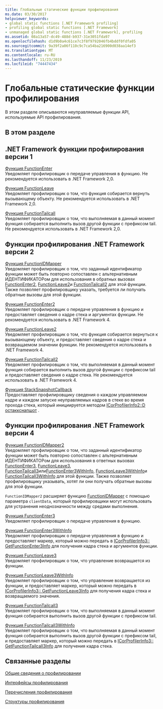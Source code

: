 ```yaml
---
title: Глобальные статические функции профилирования
ms.date: 03/30/2017
helpviewer_keywords:
- global static functions [.NET Framework profiling]
- profiling global static functions [.NET Framework]
- unmanaged global static functions [.NET Framework], profiling
ms.assetid: 08a13a57-dc49-488d-b937-31e3051fda97
ms.openlocfilehash: d1d9b0a4c61ce7c3f8f9792046fb4bddf0fdfa05
ms.sourcegitcommit: 9a39f2a06f110c9c7ca54ba216900d038aa14ef3
ms.translationtype: MT
ms.contentlocale: ru-RU
ms.lasthandoff: 11/23/2019
ms.locfileid: "74447434"
---
```

# <a name="profiling-global-static-functions"></a>Глобальные статические функции профилирования
В этом разделе описываются неуправляемые функции API, используемые API профилирования.  
  
## <a name="in-this-section"></a>В этом разделе  
  
## <a name="net-framework-version-1-profiling-functions"></a>.NET Framework функции профилирования версии 1  
 [Функция FunctionEnter](../../../../docs/framework/unmanaged-api/profiling/functionenter-function.md)  
 Уведомляет профилировщик о передаче управления в функцию. Не рекомендуется использовать в .NET Framework 2,0.  
  
 [Функция FunctionLeave](../../../../docs/framework/unmanaged-api/profiling/functionleave-function.md)  
 Уведомляет профилировщик о том, что функция собирается вернуть вызывающему объекту. Не рекомендуется использовать в .NET Framework 2,0.  
  
 [Функция FunctionTailcall](../../../../docs/framework/unmanaged-api/profiling/functiontailcall-function.md)  
 Уведомляет профилировщик о том, что выполняемая в данный момент функция собирается выполнить вызов другой функции с префиксом tail. Не рекомендуется использовать в .NET Framework 2,0.  
  
## <a name="net-framework-version-2-profiling-functions"></a>Функции профилирования .NET Framework версии 2  
 [Функция FunctionIDMapper](../../../../docs/framework/unmanaged-api/profiling/functionidmapper-function.md)  
 Уведомляет профилировщик о том, что заданный идентификатор функции может быть повторно сопоставлен с альтернативным ИДЕНТИФИКАТОРом для использования в обратных вызовах [FunctionEnter2](../../../../docs/framework/unmanaged-api/profiling/functionenter2-function.md), [FunctionLeave2](../../../../docs/framework/unmanaged-api/profiling/functionleave2-function.md)и [FunctionTailcall2](../../../../docs/framework/unmanaged-api/profiling/functiontailcall2-function.md) для этой функции. Также позволяет профилировщику указать, требуется ли получать обратные вызовы для этой функции.  
  
 [Функция FunctionEnter2](../../../../docs/framework/unmanaged-api/profiling/functionenter2-function.md)  
 Уведомляет профилировщик о передаче управления в функцию и предоставляет сведения о кадре стека и аргументах функции. Не рекомендуется использовать в .NET Framework 4.  
  
 [Функция FunctionLeave2](../../../../docs/framework/unmanaged-api/profiling/functionleave2-function.md)  
 Уведомляет профилировщик о том, что функция собирается вернуться к вызывающему объекту, и предоставляет сведения о кадре стека и возвращаемом значении функции. Не рекомендуется использовать в .NET Framework 4.  
  
 [Функция FunctionTailcall2](../../../../docs/framework/unmanaged-api/profiling/functiontailcall2-function.md)  
 Уведомляет профилировщик о том, что выполняемая в данный момент функция собирается выполнить вызов другой функции с префиксом tail и предоставляет сведения о кадре стека. Не рекомендуется использовать в .NET Framework 4.  
  
 [Функция StackSnapshotCallback](../../../../docs/framework/unmanaged-api/profiling/stacksnapshotcallback-function.md)  
 Предоставляет профилировщику сведения о каждом управляемом кадре и каждом запуске неуправляемых кадров в стеке во время прохода стека, который инициируется методом [ICorProfilerInfo2::D остаккснапшот](../../../../docs/framework/unmanaged-api/profiling/icorprofilerinfo2-dostacksnapshot-method.md) .  
  
## <a name="net-framework-version-4-profiling-functions"></a>Функции профилирования .NET Framework версии 4  
 [Функция FunctionIDMapper2](../../../../docs/framework/unmanaged-api/profiling/functionidmapper2-function.md)  
 Уведомляет профилировщик о том, что заданный идентификатор функции может быть повторно сопоставлен с альтернативным ИДЕНТИФИКАТОРом для использования в ответных вызовах [FunctionEnter3](../../../../docs/framework/unmanaged-api/profiling/functionenter3-function.md), [FunctionLeave3](../../../../docs/framework/unmanaged-api/profiling/functionleave3-function.md), [FunctionTailcall3](../../../../docs/framework/unmanaged-api/profiling/functiontailcall3-function.md)или[FunctionEnter3WithInfo](../../../../docs/framework/unmanaged-api/profiling/functionenter3withinfo-function.md), [FunctionLeave3WithInfo](../../../../docs/framework/unmanaged-api/profiling/functionleave3withinfo-function.md)и [FunctionTailcall3WithInfo](../../../../docs/framework/unmanaged-api/profiling/functiontailcall3withinfo-function.md) для этой функции. Также позволяет профилировщику указывать, хотят ли они получать обратные вызовы для этой функции.  
  
 `FunctionIDMapper2` расширяет функцию [FunctionIDMapper](../../../../docs/framework/unmanaged-api/profiling/functionidmapper-function.md) с помощью параметра `clientData`, который профилировщики могут использовать для устранения неоднозначности между средами выполнения.  
  
 [Функция FunctionEnter3](../../../../docs/framework/unmanaged-api/profiling/functionenter3-function.md)  
 Уведомляет профилировщик о передаче управления в функцию.  
  
 [Функция FunctionEnter3WithInfo](../../../../docs/framework/unmanaged-api/profiling/functionenter3withinfo-function.md)  
 Уведомляет профилировщик о передаче управления в функцию и предоставляет маркер, который можно передать в [ICorProfilerInfo3:: GetFunctionEnter3Info](../../../../docs/framework/unmanaged-api/profiling/icorprofilerinfo3-getfunctionenter3info-method.md) для получения кадра стека и аргументов функции.  
  
 [Функция FunctionLeave3](../../../../docs/framework/unmanaged-api/profiling/functionleave3-function.md)  
 Уведомляет профилировщик о том, что управление возвращается из функции.  
  
 [Функция FunctionLeave3WithInfo](../../../../docs/framework/unmanaged-api/profiling/functionleave3withinfo-function.md)  
 Уведомляет профилировщик о том, что управление возвращается из функции, и предоставляет маркер, который можно передать в [ICorProfilerInfo3:: GetFunctionLeave3Info](../../../../docs/framework/unmanaged-api/profiling/icorprofilerinfo3-getfunctionleave3info-method.md) для получения кадра стека и возвращаемого значения.  
  
 [Функция FunctionTailcall3](../../../../docs/framework/unmanaged-api/profiling/functiontailcall3-function.md)  
 Уведомляет профилировщик о том, что выполняемая в данный момент функция собирается выполнить вызов другой функции с префиксом tail.  
  
 [Функция FunctionTailcall3WithInfo](../../../../docs/framework/unmanaged-api/profiling/functiontailcall3withinfo-function.md)  
 Уведомляет профилировщик о том, что выполняемая в данный момент функция собирается выполнить вызов другой функции с префиксом tail, и предоставляет маркер, который можно передать в [ICorProfilerInfo3:: GetFunctionTailcall3Info](../../../../docs/framework/unmanaged-api/profiling/icorprofilerinfo3-getfunctiontailcall3info-method.md) для получения кадра стека.  
  
## <a name="related-sections"></a>Связанные разделы  
 [Общие сведения о профилировании](../../../../docs/framework/unmanaged-api/profiling/profiling-overview.md)  
  
 [Интерфейсы профилирования](../../../../docs/framework/unmanaged-api/profiling/profiling-interfaces.md)  
  
 [Перечисления профилирования](../../../../docs/framework/unmanaged-api/profiling/profiling-enumerations.md)  
  
 [Структуры профилирования](../../../../docs/framework/unmanaged-api/profiling/profiling-structures.md)

